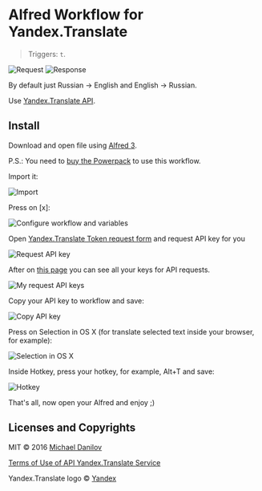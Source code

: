 # Alfred Workflow for Yandex.Translate

> Triggers: `t`.

![Request](https://s.dnlv.co/alfred/yatranslate-20160622.094042.png)
![Response](https://s.dnlv.co/alfred/yatranslate-20160622.094749.png)

By default just Russian -> English and English -> Russian.

Use [Yandex.Translate API](https://tech.yandex.com/translate/).

## Install

Download and open file using [Alfred 3](https://www.alfredapp.com/).

P.S.: You need to [buy the Powerpack](https://buy.alfredapp.com/) to use this workflow.

Import it:

![Import](https://s.dnlv.co/alfred/yatranslate-20160622.095555.png)

Press on [x]:

![Configure workflow and variables](https://s.dnlv.co/alfred/yatranslate-20160622.095753.png)

Open [Yandex.Translate Token request form](https://tech.yandex.com/keys/get/?service=trnsl) and request API key for you

![Request API key](https://s.dnlv.co/alfred/yatranslate-20160622.100215.png)

After on [this page](https://tech.yandex.com/keys/?service=trnsl) you can see all your keys for API requests.

![My request API keys](https://s.dnlv.co/alfred/yatranslate-20160622.100614.png)

Copy your API key to workflow and save:

![Copy API key](https://s.dnlv.co/alfred/yatranslate-20160622.100736.png)

Press on Selection in OS X (for translate selected text inside your browser, for example):

![Selection in OS X](https://s.dnlv.co/alfred/yatranslate-20160622.100913.png)

Inside Hotkey, press your hotkey, for example, Alt+T and save:

![Hotkey](https://s.dnlv.co/alfred/yatranslate-20160622.101111.png)

That's all, now open your Alfred and enjoy ;)


## Licenses and Copyrights

MIT © 2016 [Michael Danilov](https://danilov.me)

[Terms of Use of API Yandex.Translate Service](https://yandex.com/legal/translate_api/)

Yandex.Translate logo © [Yandex](https://www.yandex.com/)